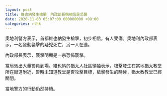 ```yaml
---
layout: post
title: 維也納發生槍擊　內政部長稱相信是恐襲
date: 2020-11-03 05:07:00.000000000 +08:00
categories: rthk
---
```


奧地利警方表示，首都維也納發生槍擊，初步相信，有人受傷。奧地利內政部表示，一名發動襲擊的疑兇死亡，另一人在逃。

內政部長表示，襲擊明顯是一宗恐怖襲擊。

當局派出大量警員到場。維也納的猶太人社區領袖表示，槍擊發生在當地猶太教堂所在街道附近，暫時未知道教堂是否攻擊目標，槍擊發生的時候，猶太教教堂已經關閉。

當地警方的行動仍然持續。
